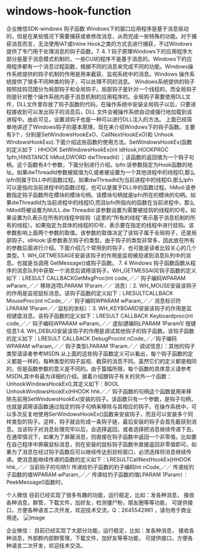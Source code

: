 # windows-hook-function
企业微信SDK-windows 钩子函数
Windows下的窗口应用程序是基于消息驱动的，但是在某些情况下需要捕获或者修改消息，从而完成一些特殊的功能。对于捕获消息而言，无法使用IAT或Inline Hook之类的方式去进行捕获，不过Windows提供了专门用于处理消息的钩子函数。7. 4. 1 钩子原理Windows下的应用程序大部分是基于消息模式机制的，一些CUI的程序不是基于消息的。Windows下的应用程序都有一个消息过程函数，根据不同的消息来完成不同的功能。Windows操作系统提供的钩子机制的作用是用来截获、监视系统中的消息。Windows 操作系统提供了很多不同种类的钩子，可以处理不同的消息。
Windows系统提供的钩子按照挂钩范围分为局部钩子和全局钩子。局部钩子是针对一个线程的，而全局钩子则是针对整个操作系统内基于消息机制的应用程序的。全局钩子需要使用DLL文件，DLL文件里存放了钩子函数的代码。在操作系统中安装全局钩子以后，只要进程接收到可以发出钩子的消息后，DLL 文件会被操作系统自动或强行地加载到该进程中。由此可见，设置消钩子也是一种可以进行DLL注入的方法。
上面已经简单地讲述了Windows钩子的基本原理，现在来介绍Windows下的钩子函数。主要有3个，分别是SetWindowsHookExO、CallNextHookExO)和 Unhook WindowsHookExo).下面介绍这些函数的使用方法。SetWindowsHookEx(函数的定义如下：HHOOK SetWindowsHookEx(int idHook,HOOKPROC 1pfn,HINSTANCE hMod,DWORD dwThreadId）；该函数的返回值为一个钩子句柄。这个函数有4个参数，下面分别进行介绍。lpfn:该参数指定为Hook函数的地址。如果dwThreadld参数被赋值为0,或者被设置为一个其他进程中的线程ID,那么lpfn则属于DLL中的函数过程。如果dwThreadld为当前进程中的线程ID,那么lpfn可以是指向当前进程中的函数过程，也可以是属于DLL中的函数过程。hMod:该参数指定钩子函数所在模块的模块句柄。该模块句柄就是lpfn所在的模块的句柄。如果dwThreadld为当前进程中的线程ID,而且lpfn所指向的函数在当前进程中，那么hMod将被设置为NULL.dw Threadld:该参数设置为需要被挂钩的线程的ID号。如果设置为0,表示在所有的线程中挂钩（这里的“所有的线程”表示基于消息机制的所有的线程）。如果指定为具体的线程的ID号，表示要在指定的线程中进行挂钩。该参数影响上面两个参数的取值。该参数的取值决定了该钩子属于全局钩子，还是局部钩子。idHook:该参数表示钩子的类型。由于钩子的类型非常多，因此放在所有的参数后面进行介绍。下面介绍几个常用到的钩子，也可能是读者比较关心的几个类型。1. WH_GETMESSAGE安装该钩子的作用是监视被投递到消息队列中的消息。也就是当调用 GetMessage()或钩子函数。
7. 4 Windows 钩子函数函数从程序的消息队列中获取一个消息后调用该钩子。WH_GETMESSAGE钩子函数的定义如下：LRESULT CALLBACKGetMsgProc(int code,／／ 钩子编码WPARAM wParam,／／ 移除选项LPARAM 1Param／／ 消息）：2. WH_MOUSE安装该钩子的作用是监视鼠标消息。该钩子函数的定义如下：LRESULTCALLBACK MouseProc(int nCode,／／ 钩子编码WPARAM wParam,／／ 消息标识符LPARAM 1Param／／鼠标的坐标）：3. WH_KEYBOARD安装该钩子的作用是监视键盘消息。该钩子函数的定义如下：LRESULT CALLBACK Keyboardproc(int code,／／ 钩子编码WPARAM wParam,／／ 虚拟键编码LPARAM 1Param1/ 按键信息1:4. WH_DEBUG安装该钩子的作用是调试其他钩子的钩子函数。该钩子函数的定义如下：LRESULT CALLBACK DebugProcint nCode,／／钩子编码WPARAM wParam,／／ 钩子类型LPARAM 1Param／／ 调试信息）：其他的钩子类型请读者参考MSDN.从上面的这些钩子函数定义可以看出，每个钩子函数的定义都是一样的。每种类型的钩子监视、截获的消息不同。虽然它们的定义都是相同的，但是函数参数的意义是不同的。由于篇幅所限，每个函数的具体意义请参考MSDN,其中有最为详细的介绍。接着介绍跟钩子有关的另外一个函数：UnhookWindowsHookEx0,其定义如下：BOOL UnhookWindowsHookEx(HHOOK hhk／／ 钩子函数的句柄这个函数是用来移除先前用SetWindowsHookEx(安装的钩子。该函数只有一个参数，是钩子句柄，也就是调用该函数通过指定的钩子句柄来移除与其相应的钩子。在操作系统中，可以多次反复地使用SerWindowsHookEx()函数来安装钩子，而且可以安装多个同样类型的钩子。这样，钩子就会形成一条钩子链，最后安装的钩子会首先截获到消息。当该钩子对消息处理完毕以后，会选择返回，或者选择把消息继续传递下去。在通常情况下，如果为了屏蔽消息，则直接在钩子函数中返回一个非零值。比如要在自己程序中屏蔽鼠标消息，则在安装的鼠标钩子函数中直接返回非零值即可。如果为了消息在经过钩子函数后可以继续传达到目标窗口，必须选择将消息继续传递。使消息能继续传递的函数的定义如下：LRESULTCallNextHookEx(HHOOK hhk,／／ 当前钩子的句柄1/ 传递给钓子函数的钓子编码Int nCode,／／ 传递给钓子函数的值WPARAM wParam,／／ 传递给钓子函数的值LPARAM 1Param）：PeekMessage0函数时。

个人微信
目前已经实现了很多有趣的功能，运行稳定，比如：发各种消息，
接收各种消息，群管，下载文件，加好友，检测僵尸粉，朋友圈等等功能，
可提供接口，方便各种语言二次开发，欢迎技术交流，Q：2645542961
，请勿用于商业用途。
![image](https://user-images.githubusercontent.com/73727649/196665532-8ff61217-f6f1-4259-ba1c-1731995fbf60.png)

企业微信：
目前已经实现了大部分功能，运行稳定，比如：发各种消息，
接收各种消息，外部群内部群管理，下载文件，加好友等等功能，
可提供接口，方便各种语言二次开发，欢迎技术交流。

